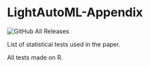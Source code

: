 # LightAutoML-Appendix

![GitHub All Releases](https://img.shields.io/github/downloads/sberbank-ai-lab/Paper-Appendix/total?color=green&logo=github&style=plastic)

List of statistical tests used in the paper.

All tests made on R.
